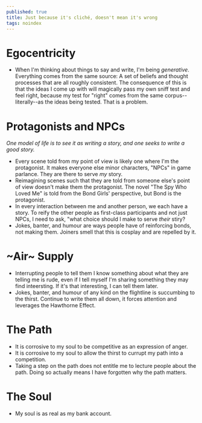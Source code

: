 ```yaml
---
published: true
title: Just because it's cliché, doesn't mean it's wrong
tags: noindex
---
```


# Egocentricity

- When I'm thinking about things to say and write, I'm being _generative_. Everything comes from the same source: A set of beliefs and thought processes that are all roughly consistent. The consequence of this is that the ideas I come up with will magically pass my own sniff test and feel right, because my test for "right" comes from the same corpus--literally--as the ideas being tested. That is a problem.

# Protagonists and NPCs

_One model of life is to see it as writing a story, and one seeks to write a good story._

- Every scene told from my point of view is likely one where I'm the protagonist. It makes everyone else minor characters, "NPCs" in game parlance. They are there to serve _my_ story.
- Reimagining scenes such that they are told from someone else's point of view doesn't make them the protagonist. The novel "The Spy Who Loved Me" is told from the Bond Girls' perspective, but Bond is the protagonist.
- In every interaction between me and another person, we each have a story. To reify the other people as first-class participants and not just NPCs, I need to ask, "what choice should I make to serve _their_ stiry?
- Jokes, banter, and humour are ways people have of reinforcing bonds, not making them. Joiners smell that this is cosplay and are repelled by it.

# ~Air~ Supply

- Interrupting people to tell them I know something about what they are telling me is rude, even if I tell myself I'm sharing something they may find inteersting. If it's that interesting, I can tell them later.
- Jokes, banter, and humour of any kind on the flightline is succumbing to the thirst. Continue to write them all down, it forces attention and leverages the Hawthorne Effect.

# The Path

- It is corrosive to my soul to be competitive as an expression of anger.
- It is corrosive to my soul to allow the thirst to currupt my path into a competition.
- Taking a step on the path does not entitle me to lecture people about the path. Doing so actually means I have forgotten why the path matters.

# The Soul

- My soul is as real as my bank account.

